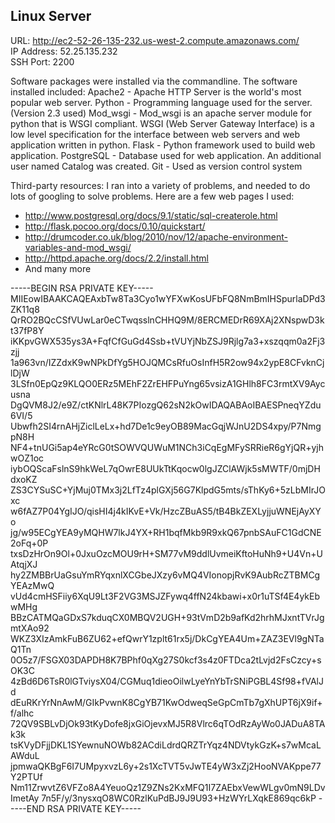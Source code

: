 ## Linux Server

URL: http://ec2-52-26-135-232.us-west-2.compute.amazonaws.com/ <br>
IP Address: 52.25.135.232 <br>
SSH Port: 2200 <br>

Software packages were installed via the commandline. 
The software installed included: 
Apache2 - Apache HTTP Server is the world's most popular web server. 
Python - Programming language used for the server. (Version 2.3 used)
Mod_wsgi - Mod_wsgi is an apache server module for python that is WSGI compliant. WSGI (Web Server Gateway Interface) is a low level specification for the interface between web servers and web application written in python. 
Flask - Python framework used to build web application. 
PostgreSQL - Database used for web application. An additional user named Catalog was created. 
Git - Used as version control system



Third-party resources: 
I ran into a variety of problems, and needed to do lots of googling to solve problems. Here are a few web pages I used: 
 - http://www.postgresql.org/docs/9.1/static/sql-createrole.html
 - http://flask.pocoo.org/docs/0.10/quickstart/
 - http://drumcoder.co.uk/blog/2010/nov/12/apache-environment-variables-and-mod_wsgi/
 - http://httpd.apache.org/docs/2.2/install.html
 - And many more

-----BEGIN RSA PRIVATE KEY-----
MIIEowIBAAKCAQEAxbTw8Ta3Cyo1wYFXwKosUFbFQ8NmBmIHSpurlaDPd3ZK11q8
QrRO2BQcCSfVUwLar0eCTwqsslnCHHQ9M/8ERCMEDrR69XAj2XNspwD3kt37fP8Y
iKKpvGWX535ys3A+FqfCfGuGd4Ssb+tVUYjNbZSJ9Rjlg7a3+xszqqm0a2Fj3zjj
1a963vn/IZZdxK9wNPkDfYg5HOJQMCsRfuOsInfH5R2ow94x2ypE8CFvknCjlDjW
3LSfn0EpQz9KLQO0ERz5MEhF2ZrEHFPuYng65vsizA1GHlh8FC3rmtXV9Aycusna
DgQVM8J2/e9Z/ctKNlrL48K7PIozgQ62sN2kOwIDAQABAoIBAESPneqYZdu6VI/5
Ubwfh2SI4rnAHjZiclLeLx+hd7De1c9eyOB89MacGqjWJnU2DS4xpy/P7NmgpN8H
NF4+tnUGi5ap4eYRcG0tSOWVQUWuM1NCh3iCqEgMFySRRieR6gYjQR+yjhwOZ1oc
iybOQScaFslnS9hkWeL7qOwrE8UUkTtKqocw0lgJZClAWjk5sMWTF/0mjDHdxoKZ
ZS3CYSuSC+YjMuj0TMx3j2LfTz4plGXj56G7KlpdG5mts/sThKy6+5zLbMIrJOxc
w6fAZ7P04YgIJO/qisHI4j4kIKvE+Vk/HzcZBuAS5/tB4BkZEXLyjjuWNEjAyXYo
jg/w95ECgYEA9yMQHW7lkJ4YX+RH1bqfMkb9R9xkQ67pnbSAuFC1GdCNE2oFq+0P
txsDzHrOn9Ol+0JxuOzcMOU9rH+SM77vM9ddlUvmeiKftoHuNh9+U4Vn+UAtqjXJ
hy2ZMBBrUaGsuYmRYqxnlXCGbeJXzy6vMQ4VIonopjRvK9AubRcZTBMCgYEAzMwQ
vUd4cmHSFiiy6XqU9Lt3F2VG3MSJZFywq4ffN24kbawi+x0r1uTSf4E4ykEbwMHg
BBzCATMQaGDxS7kduqCX0MBQV2UGH+93tVmD2b9afKd2hrhMJxntTVrJgmtXAo92
WKZ3XIzAmkFuB6ZU62+efQwrY1zplt61rx5j/DkCgYEA4Um+ZAZ3EVl9gNTaQ1Tn
0O5z7/FSGX03DAPDH8K7BPhf0qXg27S0kcf3s4z0FTDca2tLvjd2FsCzcy+sOK3C
4zBd6D6TsR0lGTviysX04/CGMuq1dieoOilwLyeYnYbTrSNiPGBL4Sf98+fVAlJd
dEuRKrYrNnAwM/GIkPvwnK8CgYB71KwOdweqSeGpCmTb7gXhUPT6jX9if+f/alhc
72QV9SBLvDjOk93tKyDofe8jxGiOjevxMJ5R8Vlrc6qTOdRzAyWo0JADuA8TAk3k
tsKVyDFjjDKL1SYewnuNOWb82ACdiLdrdQRZTrYqz4NDVtykGzK+s7wMcaLAWduL
jpmwaQKBgF6I7UMpyxvzL6y+2s1XcTVT5vJwTE4yW3xZj2HooNVAKppe77Y2PTUf
Nm11ZrwvtZ6VFZo8A4YeuoQz1Z9ZNs2KxMFQ1I7ZAEbxVewWLgv0mN9LDvImetAy
7n5F/y/3nysxqO8WC0RzlKuPdBJ9J9U93+HzWYrLXqkE869qc6kP
-----END RSA PRIVATE KEY-----
